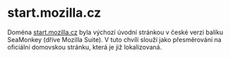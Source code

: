 # start.mozilla.cz

Doména [start.mozilla.cz](https://start.mozilla.cz/) byla výchozí úvodní stránkou v české verzi balíku SeaMonkey (dříve Mozilla Suite). V tuto chvíli slouží jako přesměrování na oficiální domovskou stránku, která je již lokalizovaná.
